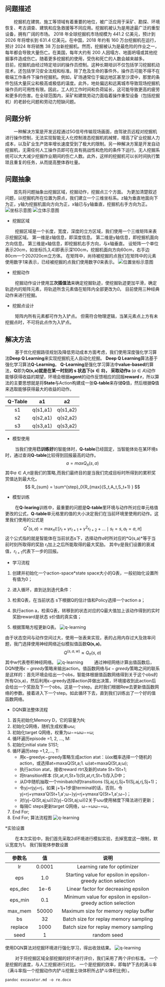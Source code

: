 ## 问题描述
&ensp;&ensp;&ensp;&ensp;挖掘机在建筑、施工等领域有着重要的地位，被广泛应用于采矿、勘探、环境恢复、考古调查、建筑和应急救援等不同应用。挖掘机被认为是用途最广泛的重型设备，拥有广阔的市场。 2018 年全球挖掘机市场规模为 441.2 亿美元，预计到 2026 年将增长到 631.4 亿美元。在中国，2018 年约有 160 万台挖掘机在运行，预计 2024 年将销售 38 万台新挖掘机。然而，挖掘被认为是最危险的作业之一，每年都会导致大量伤亡。在美国，每年大约有 200 人因塌方、地面坍塌或其他挖掘事件造成伤亡。随着更多挖掘机的使用，受伤和死亡的人数会越来越多。
&ensp;&ensp;&ensp;&ensp;目前，挖掘机由经过特定培训的操作员控制。这种长期培训不仅包括学习挖掘机动技术，还包括学习安全法规和标准。除了危及生命的事件外，操作员可能不得不在极端工作条件下操作挖掘机。例如，矿场通常位于偏远地区甚至沙漠中，那里的条件包括大量灰尘和极高或极低的温度。此外，地处偏远和远离城市导致现场挖掘机操作员的可用性有限。因此，工人的工作时间和负荷延长，这可能导致更高的疲劳和更多的伤害。在全球范围内，采矿和建筑劳动力面临着操作重型设备（包括挖掘机）的老龄化问题和劳动力短缺问题。

## 问题分析

&ensp;&ensp;&ensp;&ensp;一种解决方案是开发远程通过5G信号传输现场画面，由驾驶员远程对挖掘机进行操作控制，无法实现智能无人化控制液态挖掘机机械臂，增高了矿业挖掘人力成本，以及矿业生产效率增长速度受到了极大的限制。另一种解决方案是开发自动挖掘机，无需任何人工操作员即可在具有挑战性和危险的条件下运行。无人挖掘系统可以大大减少挖掘作业期间的伤亡人数。此外，这样的挖掘机可以长时间执行繁琐且重复的任务，从而提高整体吞吐量。







## 问题抽象

&ensp;&ensp;&ensp;&ensp;首先将问题抽象出挖掘区域，挖掘动作，挖掘点三个方面。
为更加清楚叙述问题，以挖掘机所在位置为原点，我们建立一个三维坐标系。z轴为垂直地面向下为正，y轴为挖掘机面向方向为正，x轴已与y轴垂直，挖掘机右手方向为正。
![坐标示意图](./%E5%9D%90%E6%A0%87%E7%A4%BA%E6%84%8F%E5%9B%BE.png)
![立体示意图](./立体示意图.png)

* 挖掘区域

&ensp;&ensp;&ensp;&ensp;
挖掘区域是一个长度，宽度，深度的立方区域，我们使用一个三维矩阵来表示挖掘区域。
第一维是z轴信息，即深度信息。
第二维是y轴信息，即挖掘机面向方向信息。
第三维是x轴信息，即挖掘机右手方向，与x轴垂直。
设矩阵一个单位表示20cm，如坐标[5,3,4]即表示深100cm，挖掘机面向方向60cm，右手边80cm一个20*20*20cm立方体。
在矩阵中，尚待被挖掘的点我们在矩阵中的元素使用数字*1*来表示，已经被挖掘的点我们使用数字*0*来表示。
![位置坐标示意图](./位置坐标示意图.png)

* 挖掘动作

&ensp;&ensp;&ensp;&ensp;
挖掘动作设计使用**三次插值法**来确定挖掘轨迹，使挖掘轨迹更加平滑，确定轨迹内的矩阵元素，将轨迹所含元素值在矩阵内全部更改为*0*。
目前使用三种经典动作来进行挖掘。

* 挖掘点设计

&ensp;&ensp;&ensp;&ensp;
矩阵内所有元素都可作为入铲点。
但需符合物理逻辑，当某元素点上方有未挖掘点时，不可将此点作为入铲点。

## 解决方法

&ensp;&ensp;&ensp;&ensp;
基于优化挖掘路径规划及降低劳动成本方面考虑，我们使用深度强化学习算法**Deep Q Learning**来实现挖掘机无人自动化挖掘。
**Deep Q Learning**算法基于强化学习算法**Q-Learning**。
**Q-Learning**是强化学习算法中**value-based**的算法，**Q**即为**Q(s,a)**就是在某一时刻的 **s** 状态下$(s∈S)$，
采取动作**a** $(a∈A)$动作能够获得收益的期望，环境会根据**agent**的动作反馈相应的回报**reward r**，所以算法的主要思想就是将**State**与Action构建成一张**Q-table**来存储**Q**值，然后根据**Q**值来选取能够获得最大的收益的动作。

| **Q-Table** |  **a1**  |  **a2**  |
| :---------: | :------: | :------: |
|     s1      | q(s1,a1) | q(s1,a2) |
|     s2      | q(s2,a1) | q(s2,a2) |
|     s3      | q(s3,a1) | q(s3,a2) |

* 模型使用

&ensp;&ensp;&ensp;&ensp;
当我们使用**已训练好**的智能体时，**Q-table**已经固定，当智能体处在某环境s时，通过查询**Q-table**比较得到回报最高的动作。
$$
a = maxQ_\pi (s,a)
$$
其中$a∈A$,$\pi$是我们的策略,而我们最终目的是当我们完成目标时所得到的累积奖赏值达到最大化。
$$
         R_{sum} = \sum^{step}_0{R_{max}(S_t,A_t,S_t+1) }
$$

* 模型训练
  

&ensp;&ensp;&ensp;&ensp;
在**Q-learing**训练中，最重要的问题是**Q-table**里环境与动作所对应单元格值更改的公式，**Q-table**单元格里的值的大小决定我们在当前环境里使用的动作。这里我们使用的公式是
$$
Q^{*}(s, a)=\max _{\pi} \mathbb{E}\left[r_{t}+\gamma r_{t+1}+\gamma^{2} r_{t+2}+\ldots \mid s_{t}=s, a_{t}=a, \pi\right]
$$
这个公式指的就是智能体在当前状态s下，选择动作*a*时所对应的*Q(s,a)*等于当前时刻所取得的奖励 $r_t$加上之后所能取得的最大奖励。
其中$\gamma$是我们设置的衰减值，$r_{t+1}$代表下一步的回报。

* 学习流程

1. 创建并初始化一个action-space*state space大小的Q表，一般初始化设置所有值为0；

2. 进入循环，直到达到迭代条件：

3. 检索Q表，在当前状态 s下根据Q的估计值和Policy选择一个action a；

4. 执行action a，检索Q表，转移到的状态对应的Q最大值加上该动作得到的实时奖励reward是状态 s价值的真实值；

5. 根据策略方程更新Q表。
![q-learning](./QLearning算法.png)

由于状态空间与动作空间过大，使用一张表来实现，表的占用内存过大及效率问题，我门选择使用神经网络近似模拟值函数**Q(s,a)**。
$$
Q^{(s,a,w)}≈Q_π(s,a)
$$
其中w代表卷积神经网络。
![q-learning](./DQNnetwork.jpeg)
&ensp;&ensp;&ensp;&ensp;
通过神经网络计算出值函数后，DQN使用$ϵ−greedy$策略来输出action。值函数网络与$ϵ−greedy$策略之间的联系是这样的：首先环境会给出一个obs，智能体根据值函数网络得到关于这个obs的所有Q(s,a)，然后利用ϵ−greedy选择action并做出决策，环境接收到此action后会给出一个奖励及下一个obs。这是一个step。此时我们根据Rew去更新值函数网络的参数。接着进入下一个step。如此循环下去，直到我们训练出了一个好的值函数网络。

* DQN算法整体流程
1. 首先初始化Memory D，它的容量为N;
2. 初始化Q网络，随机生成权重ωω;
3. 初始化target Q网络，权重为ω−=ωω−=ω;
4. 循环遍历episode =1, 2, …, M:
5. 初始化initial state S1S1;
6. 循环遍历step =1,2,…, T:
   * 用ϵ−greedyϵ−greedy策略生成action atat：以ϵϵ概率选择一个随机的action，或选择at=maxaQ(St,a;1. ω)at=maxaQ(St,a;ω);
   * 执行action atat，接收reward rtrt及新的state St+1St+1;
   * 将transition样本 (St,at,rt,St+1)(St,at,rt,St+1)存入D中；
   * 从D中随机抽取一个minibatch的transitions (Sj,aj,rj,Sj+1)(Sj,aj,rj,Sj+1)；
   * 令yj=rjyj=rj，如果 j+1j+1步是terminal的话，否则，令 yj=rj+γmaxa′Q(St+1,a′;ω−)yj=rj+γmaxa′Q(St+1,a′;ω−)；
   * 对(yj−Q(St,aj;ω))2(yj−Q(St,aj;ω))2关于ωω使用梯度下降法进行更新；
   * 每隔C steps更新target Q网络，ω−=ωω−=ω。
7. End For;
8. End For;
算法流程图
![q-learning](./dqn.jpg)

*实验设置

&ensp;&ensp;&ensp;&ensp;
在本次实验中，我们首先采取2d环境进行模拟实验，去掉宽度这一限制，默认宽度为1。
我们智能体参数设置

| **参数名** | **值** |                           **说明**                           |
| :--------: | :----: | :----------------------------------------------------------: |
|     lr     | 0.0001 |                 Learning rate for optimizer                  |
|    eps     |  1.0   | Starting value for epsilon in epsilon-greedy action selection |
|  eps_dec   |  1e-6  |             Linear factor for decreasing epsilon             |
|  eps_min   |  0.1   | Minimum value for epsilon in epsilon-greedy action selection |
|  max_mem   | 50000  |            Maximum size for memory replay buffer             |
|     bs     |   32   |            Batch size for replay memory sampling             |
|  replace   |  1000  |            Batch size for replay memory sampling             |
|    seed    |   1    |                         random seed                          |

使用DQN算法对挖掘环境进行强化学习，得出收敛结果。
![q-learning](./DQNAgent.png)

&ensp;&ensp;&ensp;&ensp;
对于将挖掘区域全部挖掘的好坏进行评价，我们采用了两个评价标准。
一个是挖掘的速度，与人工挖掘进行对比。
一个是挖掘的效率，即每铲下去的满斗率（满斗率指一个挖掘动作内铲斗挖掘土块体积所占铲斗体积比例）。


`
   pandoc excavator.md -o re.docx
`

